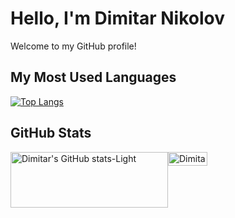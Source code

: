 # Hello, I'm Dimitar Nikolov

Welcome to my GitHub profile!

## My Most Used Languages

[![Top Langs](https://github-readme-stats.vercel.app/api/top-langs/?username=Dimitar759&layout=donut)](https://github.com/Dimitar759/github-readme-stats)

## GitHub Stats

<div style="display: flex; flex-direction: row;">
    <div style="width: 50%;">
        <a href="https://github.com/Dimitar759/github-readme-stats#gh-light-mode-only">
            <img src="https://github-readme-stats.vercel.app/api?username=Dimitar759&show_icons=true&theme=default#gh-light-mode-only" alt="Dimitar's GitHub stats-Light" style="width: 100%;">
        </a>
    </div>
    <div style="width: 50%;"
        <a href="https://github.com/Dimitar759/github-readme-stats#gh-dark-mode-only">
            <img src="https://github-readme-stats.vercel.app/api?username=Dimitar759&show_icons=true&theme=radical" alt="Dimitar's GitHub stats-Dark" style="width: 50%;">
        </a>
    </div>
</div>
